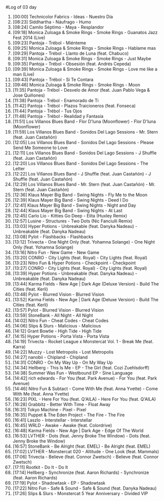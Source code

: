 #Log of 03 day

1. [00:00] Technicolor Fabrics - Ideas - Nuestro Día
1. [08:23] Siddhartha - Náufrago - Humo
1. [08:24] Camilo Séptimo - Maya - Resplandor
1. [09:18] Monica Zuloaga & Smoke Rings - Smoke Rings - Guanatos Jazz Fest 2014 (Live)
1. [09:23] Pantoja - Trébol - Miénteme
1. [09:25] Monica Zuloaga & Smoke Rings - Smoke Rings - Hablame mas
1. [09:29] Pantoja - Trébol - Llanto de Luna (feat. Chabuco)
1. [09:31] Monica Zuloaga & Smoke Rings - Smoke Rings - Just Maybe
1. [09:35] Pantoja - Trébol - Obsesión (feat. Andrés Cepeda)
1. [09:39] Monica Zuloaga & Smoke Rings - Smoke Rings - Love me like a man (Live)
1. [09:43] Pantoja - Trébol - Si Te Contara
1. [09:46] Monica Zuloaga & Smoke Rings - Smoke Rings - Moon
1. [11:35] Pantoja - Trébol - Desvelo de Amor (feat. Juan Pablo Vega & Jose Quiñones)
1. [11:38] Pantoja - Trébol - Enamorado de Ti
1. [11:42] Pantoja - Trébol - Plazos Traicioneros (feat. Fonseca)
1. [11:44] Pantoja - Trébol - Tus Ojos
1. [11:48] Pantoja - Trébol - Realidad y Fantasía
1. [11:51] Los Villanos Blues Band - Flor D'luna (Moonflower) - Flor D'luna (Moonflower)
1. [11:59] Los Villanos Blues Band - Sonidos Del Lago Sessions - Mr. Stern (feat. Juan Castañón)
1. [12:05] Los Villanos Blues Band - Sonidos Del Lago Sessions - Please Send Me Someone to Love
1. [12:11] Los Villanos Blues Band - Sonidos Del Lago Sessions - J Shuffle (feat. Juan Castañón)
1. [12:20] Los Villanos Blues Band - Sonidos Del Lago Sessions - The Letter
1. [12:22] Los Villanos Blues Band - J Shuffle (feat. Juan Castañón) - J Shuffle (feat. Juan Castañón)
1. [12:29] Los Villanos Blues Band - Mr. Stern (feat. Juan Castañón) - Mr. Stern (feat. Juan Castañón)
1. [12:36] Klaus Mayer Big Band - Swing Nights - Fly Me to the Moon
1. [12:39] Klaus Mayer Big Band - Swing Nights - Deed I Do
1. [12:41] Klaus Mayer Big Band - Swing Nights - Night and Day
1. [12:44] Klaus Mayer Big Band - Swing Nights - At Last
1. [12:45] Carlo Lio - Kitties Go Deep - Elita (Huxley Remix)
1. [12:57] Lusine - Structures - Two Dots (Nic Fanciulli Remix)
1. [13:03] Hyper Potions - Unbreakable (feat. Danyka Nadeau) - Unbreakable (feat. Danyka Nadeau)
1. [13:08] Pylot - Flashbacks - Flashbacks
1. [13:12] Trivecta - One Night Only (feat. Yohamna Solange) - One Night Only (feat. Yohamna Solange)
1. [13:16] Nitro Fun - New Game - New Game
1. [13:20] CONRO - City Lights (feat. Royal) - City Lights (feat. Royal)
1. [13:23] Nitro Fun & Hyper Potions - Checkpoint - Checkpoint
1. [13:27] CONRO - City Lights (feat. Royal) - City Lights (feat. Royal)
1. [13:39] Hyper Potions - Unbreakable (feat. Danyka Nadeau) - Unbreakable (feat. Danyka Nadeau)
1. [13:44] Karma Fields - New Age | Dark Age (Deluxe Version) - Build The Cities (feat. Kerli)
1. [13:48] Pylot - Blurred Vision - Blurred Vision
1. [13:52] Karma Fields - New Age | Dark Age (Deluxe Version) - Build The Cities (feat. Kerli)
1. [13:57] Pylot - Blurred Vision - Blurred Vision
1. [13:59] StoneBank - All Night - All Night
1. [14:02] Nitro Fun - Cheat Codes - Cheat Codes
1. [14:06] Slips & Slurs - Malicious - Malicious
1. [14:12] Grant Bowtie - High Tide - High Tide
1. [14:15] Hyper Potions - Porta Vista - Porta Vista
1. [14:19] Trivecta - Rocket League x Monstercat Vol. 1 - Break Me (feat. Karra)
1. [14:22] Muzzy - Lost Metropolis - Lost Metropolis
1. [14:27] nanobii - Chipland - Chipland
1. [14:31] CONRO - On My Way Up - On My Way Up
1. [14:34] Hellberg - This Is Me - EP - The Girl (feat. Cozi Zuehlsdorff)
1. [14:38] Summer Was Fun - Westbound EP - Sine Language
1. [14:42] rich edwards - For You (feat. Park Avenue) - For You (feat. Park Avenue)
1. [14:46] Nitro Fun & Subtact - Come With Me (feat. Anna Yvette) - Come With Me (feat. Anna Yvette)
1. [16:23] PIXL - Here For You (feat. Q'AILA) - Here For You (feat. Q'AILA)
1. [16:28] Grabbitz - Better With Time - Float Away
1. [16:31] Tokyo Machine - Pixel - Pixel
1. [16:35] Puppet & The Eden Project - The Fire - The Fire
1. [16:41] Laszlo - Interstellar - Interstellar
1. [16:45] WRLD - Awake - Awake (feat. Colordrive)
1. [16:48] Karma Fields - New Age | Dark Age - Edge Of The World
1. [16:53] LVTHER - Dots (feat. Jenny Broke The Window) - Dots (feat. Jenny Broke the Window)
1. [16:57] StoneBank - Be Alright (feat. EMEL) - Be Alright (feat. EMEL)
1. [17:02] LVTHER - Monstercat 020 - Altitude - One Look (feat. Mammals)
1. [17:06] Trivecta - Believe (feat. Connor Zwetsch) - Believe (feat. Connor Zwetsch)
1. [17:11] Rootkit - Do It - Do It
1. [17:14] Hellberg - Synchronize (feat. Aaron Richards) - Synchronize (feat. Aaron Richards)
1. [17:19] Pylot - Shadowtask - EP - Shadowtask
1. [17:22] Nitro Fun - Safe & Sound - Safe & Sound (feat. Danyka Nadeau)
1. [17:26] Slips & Slurs - Monstercat 5 Year Anniversary - Divided VIP
